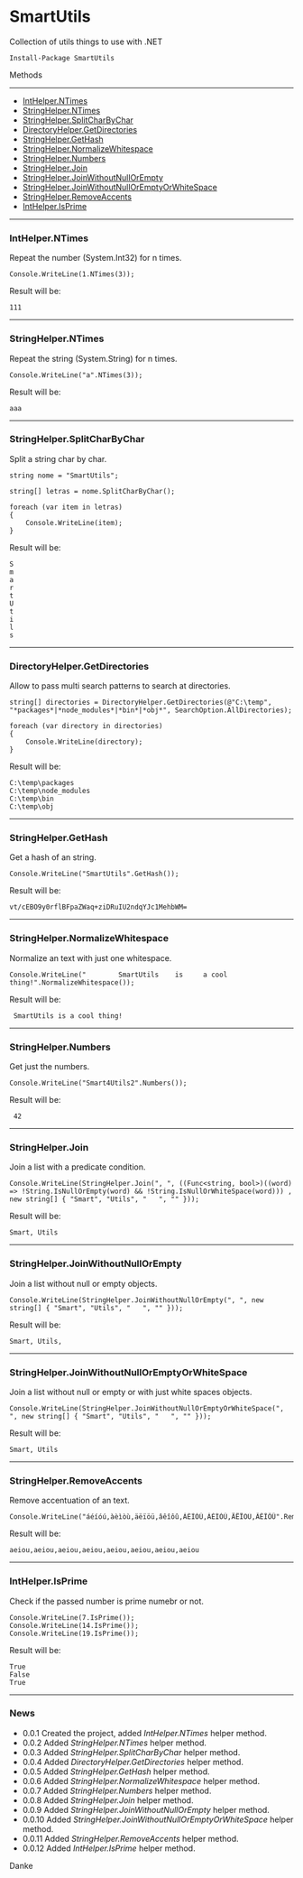 # SmartUtils  
Collection of utils things to use with .NET  
  
```
Install-Package SmartUtils
```  
  
Methods
  
-------  
  
- [IntHelper.NTimes](#inthelperntimes)  
- [StringHelper.NTimes](#stringhelperntimes)  
- [StringHelper.SplitCharByChar](#stringhelpersplitcharbychar)  
- [DirectoryHelper.GetDirectories](#directoryhelpergetdirectories)  
- [StringHelper.GetHash](#stringhelpergethash)  
- [StringHelper.NormalizeWhitespace](#stringhelpernormalizewhitespace)  
- [StringHelper.Numbers](#stringhelpernumbers)  
- [StringHelper.Join](#stringhelperjoin)  
- [StringHelper.JoinWithoutNullOrEmpty](#stringhelperjoinwithoutnullorempty)  
- [StringHelper.JoinWithoutNullOrEmptyOrWhiteSpace](#stringhelperjoinwithoutnulloremptyorwhitespace)  
- [StringHelper.RemoveAccents](#stringhelperremoveaccents)  
- [IntHelper.IsPrime](#inthelperisprime)  
  
---  
### IntHelper.NTimes  

Repeat the number (System.Int32) for n times.   
  
```
Console.WriteLine(1.NTimes(3));
```  
Result will be:
```
111
```
---
  
### StringHelper.NTimes  

Repeat the string (System.String) for n times.   
  
```
Console.WriteLine("a".NTimes(3));
```  
Result will be:
```
aaa
```
---
  
### StringHelper.SplitCharByChar  

Split a string char by char.   
  
```
string nome = "SmartUtils";

string[] letras = nome.SplitCharByChar();

foreach (var item in letras)
{
    Console.WriteLine(item);
}
```  
Result will be:
```
S
m
a
r
t
U
t
i
l
s
```
---
  
### DirectoryHelper.GetDirectories  
  
Allow to pass multi search patterns to search at directories.  
  
```
string[] directories = DirectoryHelper.GetDirectories(@"C:\temp", "*packages*|*node_modules*|*bin*|*obj*", SearchOption.AllDirectories);

foreach (var directory in directories)
{
    Console.WriteLine(directory);
}
```  
Result will be:
```
C:\temp\packages
C:\temp\node_modules
C:\temp\bin
C:\temp\obj
```
---
### StringHelper.GetHash  

Get a hash of an string.   
  
```
Console.WriteLine("SmartUtils".GetHash());
```  
Result will be:
```
vt/cEBO9y0rflBFpaZWaq+ziDRuIU2ndqYJc1MehbWM=
```
---
### StringHelper.NormalizeWhitespace  

Normalize an text with just one whitespace.  
  
```
Console.WriteLine("        SmartUtils    is     a cool        thing!".NormalizeWhitespace());
```  
Result will be:
```
 SmartUtils is a cool thing!
```
---
### StringHelper.Numbers  

Get just the numbers.  
  
```
Console.WriteLine("Smart4Utils2".Numbers());
```  
Result will be:
```
 42
```
---
### StringHelper.Join  

Join a list with a predicate condition.  
  
```
Console.WriteLine(StringHelper.Join(", ", ((Func<string, bool>)((word) => !String.IsNullOrEmpty(word) && !String.IsNullOrWhiteSpace(word))) , new string[] { "Smart", "Utils", "   ", "" }));
```  
Result will be:
```
Smart, Utils
```
---
### StringHelper.JoinWithoutNullOrEmpty  

Join a list without null or empty objects.  
  
```
Console.WriteLine(StringHelper.JoinWithoutNullOrEmpty(", ", new string[] { "Smart", "Utils", "   ", "" }));
```  
Result will be:
```
Smart, Utils,
```
---
### StringHelper.JoinWithoutNullOrEmptyOrWhiteSpace  

Join a list without null or empty or with just white spaces objects.  
  
```
Console.WriteLine(StringHelper.JoinWithoutNullOrEmptyOrWhiteSpace(", ", new string[] { "Smart", "Utils", "   ", "" }));
```  
Result will be:
```
Smart, Utils
```
---
### StringHelper.RemoveAccents  

Remove accentuation of an text.  
  
```
Console.WriteLine("áéíóú,àèìòù,äëïöü,âêîôû,ÁÉÍÓÚ,ÀÈÌÒÙ,ÄËÏÖÜ,ÂÊÎÔÛ".RemoveAccents());
```  
Result will be:
```
aeiou,aeiou,aeiou,aeiou,aeiou,aeiou,aeiou,aeiou
```
---
### IntHelper.IsPrime  

Check if the passed number is prime numebr or not.   
  
```
Console.WriteLine(7.IsPrime());
Console.WriteLine(14.IsPrime());
Console.WriteLine(19.IsPrime());
```  
Result will be:
```
True
False
True
```
---
  
### News  
    
- 0.0.1 Created the project, added *IntHelper.NTimes* helper method.
- 0.0.2 Added *StringHelper.NTimes* helper method.  
- 0.0.3 Added *StringHelper.SplitCharByChar* helper method.  
- 0.0.4 Added *DirectoryHelper.GetDirectories* helper method.  
- 0.0.5 Added *StringHelper.GetHash* helper method.  
- 0.0.6 Added *StringHelper.NormalizeWhitespace* helper method.  
- 0.0.7 Added *StringHelper.Numbers* helper method.  
- 0.0.8 Added *StringHelper.Join* helper method.
- 0.0.9 Added *StringHelper.JoinWithoutNullOrEmpty* helper method.    
- 0.0.10 Added *StringHelper.JoinWithoutNullOrEmptyOrWhiteSpace* helper method.  
- 0.0.11 Added *StringHelper.RemoveAccents* helper method.  
- 0.0.12 Added *IntHelper.IsPrime* helper method.  
  
Danke  
  